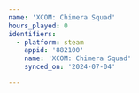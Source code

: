 ```yaml
---
name: 'XCOM: Chimera Squad'
hours_played: 0
identifiers:
  - platform: steam
    appid: '882100'
    name: 'XCOM: Chimera Squad'
    synced_on: '2024-07-04'

---
```


